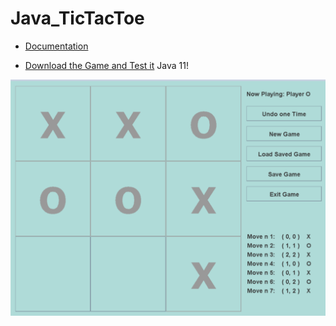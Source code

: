 # Java_TicTacToe

+ [Documentation](https://khaledbakeer.github.io/TicTacToe/includes/MainFrame.html)

+ [Download the Game and Test it](https://github.com/khaledbakeer/Java_TicTacToe/raw/master/Tests/TicTacToe.jar) Java 11!


![TicTacToe](recources/pic1.png)
